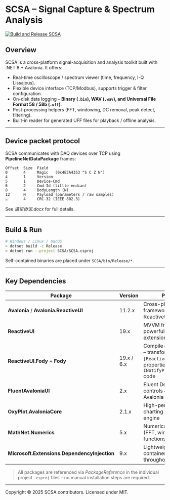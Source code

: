 # SCSA – Signal Capture & Spectrum Analysis
[![Build and Release SCSA](https://github.com/crazylin/SCSA/actions/workflows/release.yml/badge.svg)](https://github.com/crazylin/SCSA/actions/workflows/release.yml)

## Overview
SCSA is a cross-platform signal-acquisition and analysis toolkit built with .NET 8 + Avalonia. It offers:

* Real-time oscilloscope / spectrum viewer (time, frequency, I-Q Lissajous).
* Flexible device interface (TCP/Modbus), supports trigger & filter configuration.
* On-disk data logging – **Binary (`.bin`), WAV (`.wav`), and Universal File Format 58 / 58b (`.uff`)**.
* Post-processing helpers (FFT, windowing, DC removal, peak detect, filtering).
* Built-in reader for generated UFF files for playback / offline analysis.

---

## Device packet protocol
SCSA communicates with DAQ devices over TCP using **PipelineNetDataPackage** frames:
```
Offset  Size  Field
0       4     Magic   (0x4E5A4353 "S C Z N")
4       1     Version
5       1     Device-Cmd
6       2     Cmd-Id (little endian)
8       4     BodyLength (N)
12      N     Payload (parameters / raw samples)
…       4     CRC-32 (IEEE 802.3)
```
See *通讯协议.docx* for full details.

---

## Build & Run
```bash
# Windows / Linux / macOS
> dotnet build -c Release
> dotnet run --project SCSA/SCSA.csproj
```
Self-contained binaries are placed under `SCSA/bin/Release/*`.

---

## Key Dependencies

| Package | Version | Purpose |
|---------|---------|---------|
| **Avalonia** / **Avalonia.ReactiveUI** | 11.2.x | Cross-platform UI framework (desktop) & ReactiveUI integration |
| **ReactiveUI** | 19.x | MVVM framework with powerful reactive extensions |
| **ReactiveUI.Fody** + **Fody** | 19.x / 6.x | Compile-time weaving – transforms `[Reactive]` auto-properties into fast `INotifyPropertyChanged` code |
| **FluentAvaloniaUI** | 2.x | Fluent Design System controls & styles for Avalonia |
| **OxyPlot.AvaloniaCore** | 2.1.x | High-performance charting / plotting engine |
| **MathNet.Numerics** | 5.x | Numerical algorithms (FFT, window functions, filters) |
| **Microsoft.Extensions.DependencyInjection** | 9.x | Lightweight DI container used throughout the app |

> All packages are referenced via *PackageReference* in the individual project `.csproj` files – no manual installation steps are required.

---
Copyright © 2025 SCSA contributors. Licensed under MIT.
